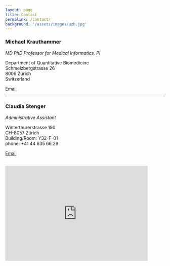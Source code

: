 ```yaml
---
layout: page
title: Contact
permalink: /contact/
background: '/assets/images/uzh.jpg'
---
```


### Michael Krauthammer <br>
*MD PhD Professor for Medical Informatics, PI*

Department of Quantitative Biomedicine <br>
Schmelzbergstrasse 26 <br>
8006 Zürich <br>
Switzerland

<a href = "mailto: michael.krauthammer@uzh.ch">Email</a>

 <hr>

### Claudia Stenger <br>
*Administrative Assistant*

Winterthurerstrasse 190 <br>
CH-8057 Zürich <br>
Building/Room: Y32-F-01 <br>
phone: +41 44 635 66 29 <br>

<a href = "mailto: claudia.stenger-gysling@uzh.ch">Email</a>

<br>
<iframe src="https://www.google.com/maps/embed?pb=!1m18!1m12!1m3!1d2701.717348096508!2d8.549702851101237!3d47.378434879067925!2m3!1f0!2f0!3f0!3m2!1i1024!2i768!4f13.1!3m3!1m2!1s0x479aa0a44bf350ef%3A0xf4dd4795d3462650!2sSchmelzbergstrasse+26%2C+8006+Z%C3%BCrich!5e0!3m2!1sen!2sch!4v1557320483530!5m2!1sen!2sch" width="450" height="300" frameborder="0" style="border:0" allowfullscreen></iframe> 
